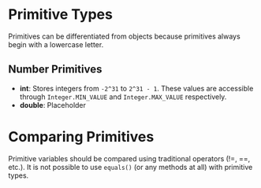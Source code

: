 # Primitive Types
Primitives can be differentiated from objects because primitives always begin with a lowercase letter.

## Number Primitives
* **int**: Stores integers from `-2^31` to `2^31 - 1`. These values are accessible through `Integer.MIN_VALUE` and `Integer.MAX_VALUE` respectively.
* **double**: Placeholder

# Comparing Primitives
Primitive variables should be compared using traditional operators (!=, ==, etc.). It is not possible to use `equals()` (or any methods at all) with primitive types.

